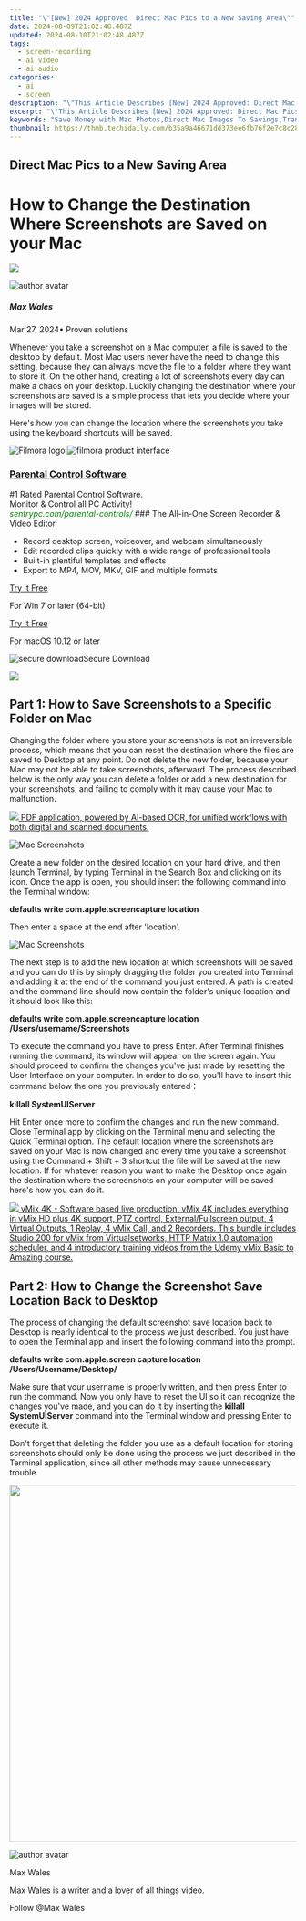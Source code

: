 ```yaml
---
title: "\"[New] 2024 Approved  Direct Mac Pics to a New Saving Area\""
date: 2024-08-09T21:02:48.487Z
updated: 2024-08-10T21:02:48.487Z
tags: 
  - screen-recording
  - ai video
  - ai audio
categories: 
  - ai
  - screen
description: "\"This Article Describes [New] 2024 Approved: Direct Mac Pics to a New Saving Area\""
excerpt: "\"This Article Describes [New] 2024 Approved: Direct Mac Pics to a New Saving Area\""
keywords: "Save Money with Mac Photos,Direct Mac Images To Savings,Transfer Mac Pics For Savings,Mac Images Storage Efficiency,Economize Photographs on Mac,Optimize Mac Image Archiving,Mac Pictures to Saving Space"
thumbnail: https://thmb.techidaily.com/b35a9a46671dd373ee6fb76f2e7c8c289a52fdab2f2b7f6dd74a2f0921700773.jpg
---
```


## Direct Mac Pics to a New Saving Area

# How to Change the Destination Where Screenshots are Saved on your Mac

<!-- affiliate ads begin -->
<a href="https://estore.winxdvd.com/order/checkout.php?PRODS=12653808&QTY=1&AFFILIATE=108875&CART=1"><img src="https://www.winxdvd.com/affiliate/new-banner/wt-500x500.jpg" border="0"></a>
<!-- affiliate ads end -->
![author avatar](https://images.wondershare.com/filmora/article-images/max-wales-author.jpg)

##### Max Wales

 Mar 27, 2024• Proven solutions

Whenever you take a screenshot on a Mac computer, a file is saved to the desktop by default. Most Mac users never have the need to change this setting, because they can always move the file to a folder where they want to store it. On the other hand, creating a lot of screenshots every day can make a chaos on your desktop. Luckily changing the destination where your screenshots are saved is a simple process that lets you decide where your images will be stored.

Here's how you can change the location where the screenshots you take using the keyboard shortcuts will be saved.

![Filmora logo](https://images.wondershare.com/filmora/logo_icon/wondershare-filmora-logo-horizontal.png) ![filmora product interface](https://images.wondershare.com/filmora/images/common/filmora-product-banner.png)

<!-- affiliate ads begin -->
<h3 id="200610"><a href="https://sentrypc.7eer.net/c/5597632/200610/3022">Parental Control Software</a></h3>
<span class="text-ad-content">
	#1 Rated Parental Control Software.<br/>
	Monitor & Control all PC Activity!<br/>
		<cite style="color:green">sentrypc.com/parental-controls/</cite>
	</span><img height="0" width="0" src="https://sentrypc.7eer.net/i/5597632/200610/3022" style="position:absolute;visibility:hidden;" border="0" />
<!-- affiliate ads end -->
### The All-in-One Screen Recorder & Video Editor

* Record desktop screen, voiceover, and webcam simultaneously
* Edit recorded clips quickly with a wide range of professional tools
* Built-in plentiful templates and effects
* Export to MP4, MOV, MKV, GIF and multiple formats

[Try It Free](https://tools.techidaily.com/wondershare/filmora/download/)

For Win 7 or later (64-bit)

[Try It Free](https://tools.techidaily.com/wondershare/filmora/download/)

For macOS 10.12 or later

![secure download](https://static.wondershare.com/images-filmora/images/common/securety.svg)Secure Download

<!-- affiliate ads begin -->
<a href="https://secure.2checkout.com/order/checkout.php?PRODS=4620780&QTY=1&AFFILIATE=108875&CART=1"><img src="https://secure.avangate.com/images/merchant/07dd4d5a72f5740ef0f035f201951476/728__90banner.jpg" border="0"></a>
<!-- affiliate ads end -->
## Part 1: How to Save Screenshots to a Specific Folder on Mac

Changing the folder where you store your screenshots is not an irreversible process, which means that you can reset the destination where the files are saved to Desktop at any point. Do not delete the new folder, because your Mac may not be able to take screenshots, afterward. The process described below is the only way you can delete a folder or add a new destination for your screenshots, and failing to comply with it may cause your Mac to malfunction.

<!-- affiliate ads begin -->
<a href="https://checkout.abbyy.com/order/checkout.php?PRODS=39254549&QTY=1&AFFILIATE=108875&CART=1"> <img src="https://secure.avangate.com/images/merchant/0e5fb5c76fca16adbee503c9aff393cd/products/8_FR-Badges-NEW-FR-Standard-16-WIN-200.png" border="0"> PDF application, powered by AI-based OCR, for unified workflows with both digital and scanned documents. </a>
<!-- affiliate ads end -->
![ Mac Screenshots](https://images.wondershare.com/filmora/article-images/mac-screenshot-terminal.jpg)

Create a new folder on the desired location on your hard drive, and then launch Terminal, by typing Terminal in the Search Box and clicking on its icon. Once the app is open, you should insert the following command into the Terminal window:

**defaults write com.apple.screencapture location**

Then enter a space at the end after 'location'.

![ Mac Screenshots](https://images.wondershare.com/filmora/article-images/mac-screenshot-terminal-settings.jpg)

The next step is to add the new location at which screenshots will be saved and you can do this by simply dragging the folder you created into Terminal and adding it at the end of the command you just entered. A path is created and the command line should now contain the folder's unique location and it should look like this:

**defaults write com.apple.screencapture location /Users/username/Screenshots**

To execute the command you have to press Enter. After Terminal finishes running the command, its window will appear on the screen again. You should proceed to confirm the changes you've just made by resetting the User Interface on your computer. In order to do so, you'll have to insert this command below the one you previously entered：

**killall SystemUIServer**

Hit Enter once more to confirm the changes and run the new command. Close Terminal app by clicking on the Terminal menu and selecting the Quick Terminal option. The default location where the screenshots are saved on your Mac is now changed and every time you take a screenshot using the Command + Shift + 3 shortcut the file will be saved at the new location. If for whatever reason you want to make the Desktop once again the destination where the screenshots on your computer will be saved here's how you can do it.

<!-- affiliate ads begin -->
<a href="https://secure.2checkout.com/order/checkout.php?PRODS=30901369&QTY=1&AFFILIATE=108875&CART=1"> <img src="https://secure.avangate.com/images/merchant/ce9a6fb2becc2d235e62b125e9260102/products/1_copy_vMixCallScreenshot1-large.jpg" border="0"> vMix 4K - Software based live production. vMix 4K includes everything in vMix HD plus 4K support, PTZ control, External/Fullscreen output, 4 Virtual Outputs, 1 Replay, 4 vMix Call, and 2 Recorders. 
This bundle includes Studio 200 for vMix from Virtualsetworks, HTTP Matrix 1.0 automation scheduler, and 4 introductory training videos from the Udemy vMix Basic to Amazing course. </a>
<!-- affiliate ads end -->
## Part 2: How to Change the Screenshot Save Location Back to Desktop

The process of changing the default screenshot save location back to Desktop is nearly identical to the process we just described. You just have to open the Terminal app and insert the following command into the prompt.

**defaults write com.apple.screen capture location /Users/Username/Desktop/**

Make sure that your username is properly written, and then press Enter to run the command. Now you only have to reset the UI so it can recognize the changes you've made, and you can do it by inserting the **killall SystemUIServer** command into the Terminal window and pressing Enter to execute it.

Don't forget that deleting the folder you use as a default location for storing screenshots should only be done using the process we just described in the Terminal application, since all other methods may cause unnecessary trouble.

<!-- affiliate ads begin -->
<a href="https://electronicx.pxf.io/c/5597632/1872496/14483" target="_top" id="1872496"><img src="//a.impactradius-go.com/display-ad/14483-1872496" border="0" alt="" width="750" height="625"/></a><img height="0" width="0" src="https://imp.pxf.io/i/5597632/1872496/14483" style="position:absolute;visibility:hidden;" border="0" />
<!-- affiliate ads end -->
![author avatar](https://images.wondershare.com/filmora/article-images/max-wales-author.jpg)

Max Wales

Max Wales is a writer and a lover of all things video.

Follow @Max Wales



<ins class="adsbygoogle"
      style="display:block"
      data-ad-client="ca-pub-7571918770474297"
      data-ad-slot="8358498916"
      data-ad-format="auto"
      data-full-width-responsive="true"></ins>